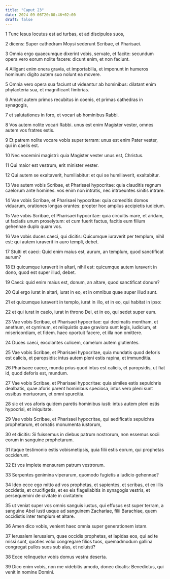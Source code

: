 ```yaml
---
title: "Caput 23"
date: 2024-09-06T20:00:46+02:00
draft: false
---
```



1 Tunc Iesus locutus est ad turbas, et ad discipulos suos,

2 dicens: Super cathedram Moysi sederunt Scribae, et Pharisaei.

3 Omnia ergo quaecumque dixerint vobis, servate, et facite: secundum opera vero eorum nolite facere: dicunt enim, et non faciunt.

4 Alligant enim onera gravia, et importabilia, et imponunt in humeros hominum: digito autem suo nolunt ea movere.

5 Omnia vero opera sua faciunt ut videantur ab hominibus: dilatant enim phylacteria sua, et magnificant fimbrias.

6 Amant autem primos recubitus in coenis, et primas cathedras in synagogis,

7 et salutationes in foro, et vocari ab hominibus Rabbi.

8 Vos autem nolite vocari Rabbi. unus est enim Magister vester, omnes autem vos fratres estis.

9 Et patrem nolite vocare vobis super terram: unus est enim Pater vester, qui in caelis est.

10 Nec vocemini magistri: quia Magister vester unus est, Christus.

11 Qui maior est vestrum, erit minister vester.

12 Qui autem se exaltaverit, humiliabitur: et qui se humiliaverit, exaltabitur.

13 Vae autem vobis Scribae, et Pharisaei hypocritae: quia clauditis regnum caelorum ante homines. vos enim non intratis, nec introeuntes sinitis intrare.

14 Vae vobis Scribae, et Pharisaei hypocritae: quia comeditis domos viduarum, orationes longas orantes: propter hoc amplius accipietis iudicium.

15 Vae vobis Scribae, et Pharisaei hypocritae: quia circuitis mare, et aridam, ut faciatis unum proselytum: et cum fuerit factus, facitis eum filium gehennae duplo quam vos.

16 Vae vobis duces caeci, qui dicitis: Quicumque iuraverit per templum, nihil est: qui autem iuraverit in auro templi, debet.

17 Stulti et caeci: Quid enim maius est, aurum, an templum, quod sanctificat aurum?

18 Et quicumque iuraverit in altari, nihil est: quicumque autem iuraverit in dono, quod est super illud, debet.

19 Caeci: quid enim maius est, donum, an altare, quod sanctificat donum?

20 Qui ergo iurat in altari, iurat in eo, et in omnibus quae super illud sunt.

21 et quicumque iuraverit in templo, iurat in illo, et in eo, qui habitat in ipso:

22 et qui iurat in caelo, iurat in throno Dei, et in eo, qui sedet super eum.

23 Vae vobis Scribae, et Pharisaei hypocritae: qui decimatis mentham, et anethum, et cyminum, et reliquistis quae graviora sunt legis, iudicium, et misericordiam, et fidem. haec oportuit facere, et illa non omittere.

24 Duces caeci, excolantes culicem, camelum autem glutientes.

25 Vae vobis Scribae, et Pharisaei hypocritae, quia mundatis quod deforis est calicis, et paropsidis: intus autem pleni estis rapina, et immunditia.

26 Pharisaee caece, munda prius quod intus est calicis, et paropsidis, ut fiat id, quod deforis est, mundum.

27 Vae vobis Scribae, et Pharisaei hypocritae: quia similes estis sepulchris dealbatis, quae aforis parent hominibus speciosa, intus vero pleni sunt ossibus mortuorum, et omni spurcitia.

28 sic et vos aforis quidem paretis hominibus iusti: intus autem pleni estis hypocrisi, et iniquitate.

29 Vae vobis Scribae, et Pharisaei hypocritae, qui aedificatis sepulchra prophetarum, et ornatis monumenta iustorum,

30 et dicitis: Si fuissemus in diebus patrum nostrorum, non essemus socii eorum in sanguine prophetarum.

31 itaque testimonio estis vobismetipsis, quia filii estis eorum, qui prophetas occiderunt.

32 Et vos implete mensuram patrum vestrorum.

33 Serpentes genimina viperarum, quomodo fugietis a iudicio gehennae?

34 Ideo ecce ego mitto ad vos prophetas, et sapientes, et scribas, et ex illis occidetis, et crucifigetis, et ex eis flagellabitis in synagogis vestris, et persequemini de civitate in civitatem:

35 ut veniat super vos omnis sanguis iustus, qui effusus est super terram, a sanguine Abel iusti usque ad sanguinem Zachariae, filii Barachiae, quem occidistis inter templum et altare.

36 Amen dico vobis, venient haec omnia super generationem istam.

37 Ierusalem Ierusalem, quae occidis prophetas, et lapidas eos, qui ad te missi sunt, quoties volui congregare filios tuos, quemadmodum gallina congregat pullos suos sub alas, et noluisti?

38 Ecce relinquetur vobis domus vestra deserta.

39 Dico enim vobis, non me videbitis amodo, donec dicatis: Benedictus, qui venit in nomine Domini.

